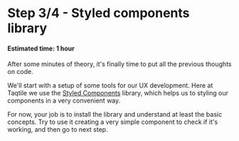 # Step 3/4 - Styled components library
#### Estimated time: 1 hour

After some minutes of theory, it's finally time to put all the previous thoughts on code.

We'll start with a setup of some tools for our UX development. Here at Taqtile we use the [Styled Components](https://www.styled-components.com/docs/basics) library, which helps us to styling our components in a very convenient way.

For now, your job is to install the library and understand at least the basic concepts. Try to use it creating a very simple component to check if it's working, and then go to next step.
